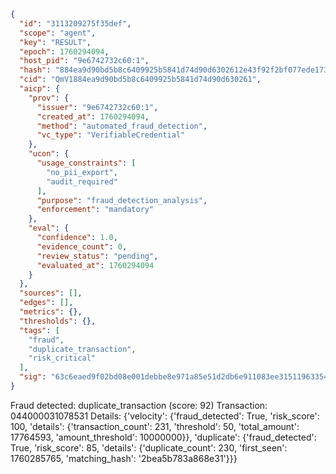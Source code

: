 ```json
{
  "id": "3113209275f35def",
  "scope": "agent",
  "key": "RESULT",
  "epoch": 1760294094,
  "host_pid": "9e6742732c60:1",
  "hash": "884ea9d90bd5b8c6409925b5841d74d90d6302612e43f92f2bf077ede1732f31",
  "cid": "QmV1884ea9d90bd5b8c6409925b5841d74d90d630261",
  "aicp": {
    "prov": {
      "issuer": "9e6742732c60:1",
      "created_at": 1760294094,
      "method": "automated_fraud_detection",
      "vc_type": "VerifiableCredential"
    },
    "ucon": {
      "usage_constraints": [
        "no_pii_export",
        "audit_required"
      ],
      "purpose": "fraud_detection_analysis",
      "enforcement": "mandatory"
    },
    "eval": {
      "confidence": 1.0,
      "evidence_count": 0,
      "review_status": "pending",
      "evaluated_at": 1760294094
    }
  },
  "sources": [],
  "edges": [],
  "metrics": {},
  "thresholds": {},
  "tags": [
    "fraud",
    "duplicate_transaction",
    "risk_critical"
  ],
  "sig": "63c6eaed9f02bd08e001debbe8e971a85e51d2db6e911083ee31511963354076"
}
```

Fraud detected: duplicate_transaction (score: 92)
Transaction: 044000031078531
Details: {'velocity': {'fraud_detected': True, 'risk_score': 100, 'details': {'transaction_count': 231, 'threshold': 50, 'total_amount': 17764593, 'amount_threshold': 10000000}}, 'duplicate': {'fraud_detected': True, 'risk_score': 85, 'details': {'duplicate_count': 230, 'first_seen': 1760285765, 'matching_hash': '2bea5b783a868e31'}}}